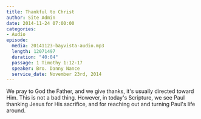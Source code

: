 ```yaml
---
title: Thankful to Christ
author: Site Admin
date: 2014-11-24 07:00:00
categories:
- Audio
episode:
  media: 20141123-bayvista-audio.mp3
  length: 12071497
  duration: "40:04"
  passage: 1 Timothy 1:12-17
  speaker: Bro. Danny Nance
  service_date: November 23rd, 2014
---
```

We pray to God the Father, and we give thanks, it's usually directed toward Him. This is not a bad thing. However, in today's Scripture, we see Paul thanking Jesus for His sacrifice, and for reaching out and turning Paul's life around.